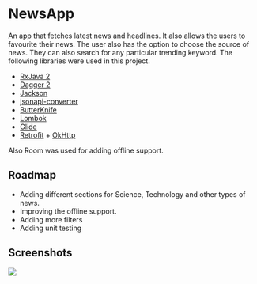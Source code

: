 # NewsApp
An app that fetches latest news and headlines. It also allows the users to favourite their news. The user also has the option to choose the source of news. They can also search for any particular trending keyword. The following libraries were used in this project.

- [RxJava 2](https://github.com/ReactiveX/RxJava)
- [Dagger 2](https://github.com/google/dagger)
- [Jackson](https://github.com/FasterXML/jackson)
- [jsonapi-converter](https://github.com/jasminb/jsonapi-converter)
- [ButterKnife](https://github.com/JakeWharton/butterknife)
- [Lombok](https://projectlombok.org/)
- [Glide](https://github.com/bumptech/glide)
- [Retrofit](https://github.com/square/retrofit) + [OkHttp](https://github.com/square/okhttp)

Also Room was used for adding offline support.

## Roadmap

- Adding different sections for Science, Technology and other types of news.
- Improving the offline support.
- Adding more filters
- Adding unit testing

## Screenshots

<img src="https://imgur.com/a/9dTyMct">
